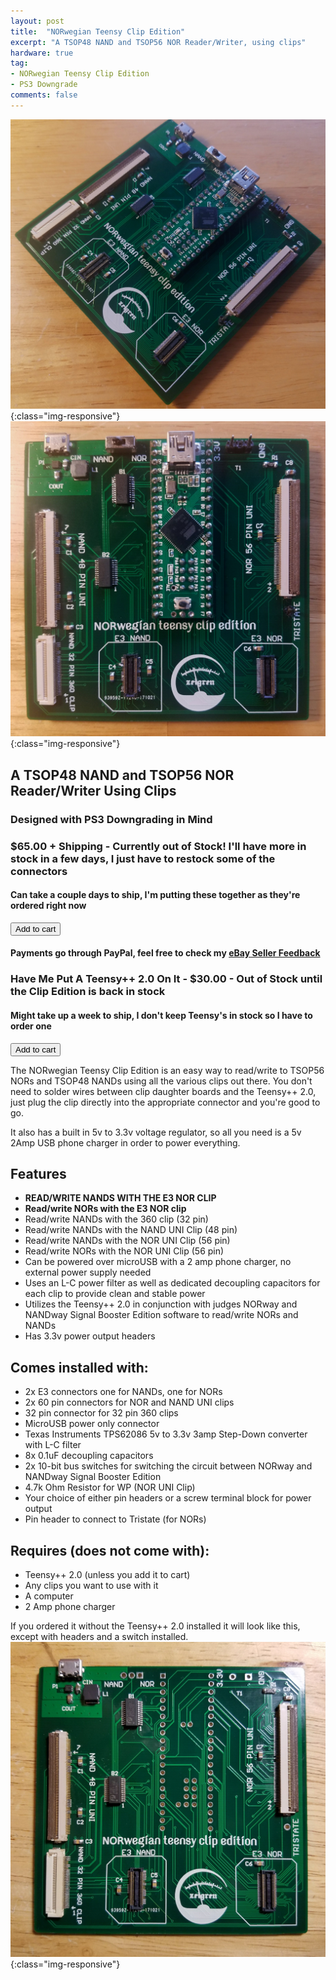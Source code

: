 ```yaml
---
layout: post
title:  "NORwegian Teensy Clip Edition"
excerpt: "A TSOP48 NAND and TSOP56 NOR Reader/Writer, using clips"
hardware: true
tag:
- NORwegian Teensy Clip Edition 
- PS3 Downgrade
comments: false
---
```

![NTCEGLAMOUR](/assets/img/NTCEGLAMOUR.jpg){:class="img-responsive"}
![NTCETOP](/assets/img/NTCETOP.jpg){:class="img-responsive"}

## A TSOP48 NAND and TSOP56 NOR Reader/Writer Using Clips
### Designed with PS3 Downgrading in Mind
### $65.00 + Shipping - Currently out of Stock! I'll have more in stock in a few days, I just have to restock some of the connectors
#### Can take a couple days to ship, I'm putting these together as they're ordered right now

<button type="button" class="snipcart-add-item"
 data-item-name="NORwegian Teensy Clip Edition"
 data-item-price="65.00"
 data-item-weight="400"
 data-item-id="02"
 data-item-image="https://i.imgur.com/kptlgxR.jpg"
 data-item-url="https://zeigren.github.io/NORwegian-Teensy-Clip-Edition/">
  Add to cart
</button>

#### Payments go through PayPal, feel free to check my [eBay Seller Feedback](https://feedback.ebay.com/ws/eBayISAPI.dll?ViewFeedback2&userid=zeigren&ftab=FeedbackAsSeller&searchInterval=30)

### Have Me Put A Teensy++ 2.0 On It - $30.00 - Out of Stock until the Clip Edition is back in stock
#### Might take up a week to ship, I don't keep Teensy's in stock so I have to order one

<button type="button" class="snipcart-add-item"
 data-item-name="Add A Teensy++ 2.0"
 data-item-price="30.00"
 data-item-id="03"
 data-item-url="https://zeigren.github.io/NORwegian-Teensy-Clip-Edition/">
  Add to cart
</button>

The NORwegian Teensy Clip Edition is an easy way to read/write to TSOP56 NORs and TSOP48 NANDs using all the various clips out there. You don't need to solder wires between clip daughter boards and the Teensy++ 2.0, just plug the clip directly into the appropriate connector and you're good to go.

It also has a built in 5v to 3.3v voltage regulator, so all you need is a 5v 2Amp USB phone charger in order to power everything.

## Features
* **READ/WRITE NANDS WITH THE E3 NOR CLIP**
* **Read/write NORs with the E3 NOR clip**
* Read/write NANDs with the 360 clip (32 pin)
* Read/write NANDs with the NAND UNI Clip (48 pin)
* Read/write NANDs with the NOR UNI Clip (56 pin)
* Read/write NORs with the NOR UNI Clip (56 pin)
* Can be powered over microUSB with a 2 amp phone charger, no external power supply needed
* Uses an L-C power filter as well as dedicated decoupling capacitors for each clip to provide clean and stable power
* Utilizes the Teensy++ 2.0 in conjunction with judges NORway and NANDway Signal Booster Edition software to read/write NORs and NANDs
* Has 3.3v power output headers

## Comes installed with:
* 2x E3 connectors one for NANDs, one for NORs
* 2x 60 pin connectors for NOR and NAND UNI clips
* 32 pin connector for 32 pin 360 clips
* MicroUSB power only connector
* Texas Instruments TPS62086 5v to 3.3v 3amp Step-Down converter with L-C filter
* 8x 0.1uF decoupling capacitors
* 2x 10-bit bus switches for switching the circuit between NORway and NANDway Signal Booster Edition
* 4.7k Ohm Resistor for WP (NOR UNI Clip)
* Your choice of either pin headers or a screw terminal block for power output
* Pin header to connect to Tristate (for NORs)

## Requires (does not come with):
* Teensy++ 2.0 (unless you add it to cart)
* Any clips you want to use with it
* A computer
* 2 Amp phone charger

If you ordered it without the Teensy++ 2.0 installed it will look like this, except with headers and a switch installed.
![NTCETOPMIN](/assets/img/NTCETOPMIN.jpg){:class="img-responsive"}

